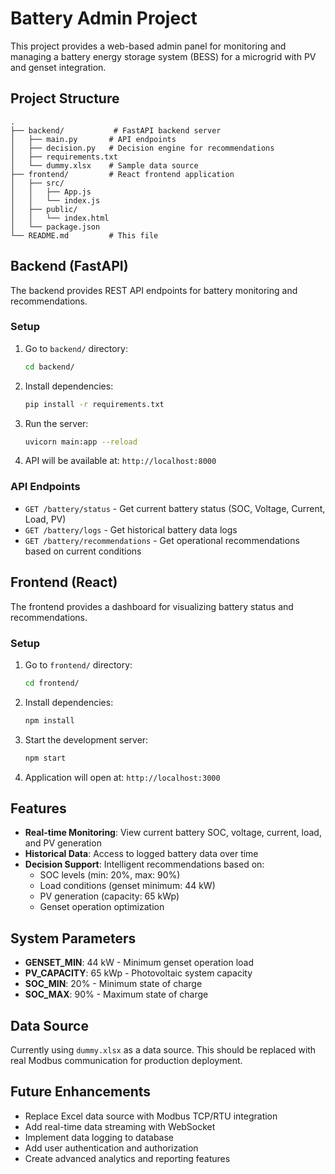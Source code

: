 # Battery Admin Project

This project provides a web-based admin panel for monitoring and managing a battery energy storage system (BESS) for a microgrid with PV and genset integration.

## Project Structure

```
.
├── backend/           # FastAPI backend server
│   ├── main.py       # API endpoints
│   ├── decision.py   # Decision engine for recommendations
│   ├── requirements.txt
│   └── dummy.xlsx    # Sample data source
├── frontend/         # React frontend application
│   ├── src/
│   │   ├── App.js
│   │   └── index.js
│   ├── public/
│   │   └── index.html
│   └── package.json
└── README.md         # This file
```

## Backend (FastAPI)

The backend provides REST API endpoints for battery monitoring and recommendations.

### Setup

1. Go to `backend/` directory:
   ```bash
   cd backend/
   ```

2. Install dependencies:
   ```bash
   pip install -r requirements.txt
   ```

3. Run the server:
   ```bash
   uvicorn main:app --reload
   ```

4. API will be available at: `http://localhost:8000`

### API Endpoints

- `GET /battery/status` - Get current battery status (SOC, Voltage, Current, Load, PV)
- `GET /battery/logs` - Get historical battery data logs
- `GET /battery/recommendations` - Get operational recommendations based on current conditions

## Frontend (React)

The frontend provides a dashboard for visualizing battery status and recommendations.

### Setup

1. Go to `frontend/` directory:
   ```bash
   cd frontend/
   ```

2. Install dependencies:
   ```bash
   npm install
   ```

3. Start the development server:
   ```bash
   npm start
   ```

4. Application will open at: `http://localhost:3000`

## Features

- **Real-time Monitoring**: View current battery SOC, voltage, current, load, and PV generation
- **Historical Data**: Access to logged battery data over time
- **Decision Support**: Intelligent recommendations based on:
  - SOC levels (min: 20%, max: 90%)
  - Load conditions (genset minimum: 44 kW)
  - PV generation (capacity: 65 kWp)
  - Genset operation optimization

## System Parameters

- **GENSET_MIN**: 44 kW - Minimum genset operation load
- **PV_CAPACITY**: 65 kWp - Photovoltaic system capacity
- **SOC_MIN**: 20% - Minimum state of charge
- **SOC_MAX**: 90% - Maximum state of charge

## Data Source

Currently using `dummy.xlsx` as a data source. This should be replaced with real Modbus communication for production deployment.

## Future Enhancements

- Replace Excel data source with Modbus TCP/RTU integration
- Add real-time data streaming with WebSocket
- Implement data logging to database
- Add user authentication and authorization
- Create advanced analytics and reporting features
